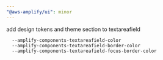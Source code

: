 ```yaml
---
"@aws-amplify/ui": minor
---
```


add design tokens and theme section to textareafield

```
  --amplify-components-textareafield-color
  --amplify-components-textareafield-border-color
  --amplify-components-textareafield-focus-border-color
```
